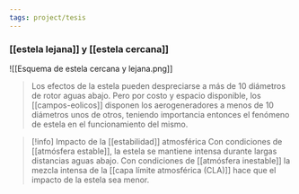 ```yaml
---
tags: project/tesis
---
```

### [[estela lejana]] y [[estela cercana]]
![[Esquema de estela cercana y lejana.png]]

>Los efectos de la estela pueden despreciarse a más de 10 diámetros de rotor aguas abajo.
>Pero por costo y espacio disponible, los [[campos-eolicos]] disponen los aerogeneradores a menos de 10 diámetros unos de otros, teniendo importancia entonces el fenómeno de estela en el funcionamiento del mismo.

>[!info] Impacto de la [[estabilidad]] atmosférica
>Con condiciones de [[atmósfera estable]], la estela se mantiene intensa durante largas distancias aguas abajo.
>Con condiciones de [[atmósfera inestable]] la mezcla intensa de la [[capa límite atmosférica (CLA)]] hace que el impacto de la estela sea menor.


